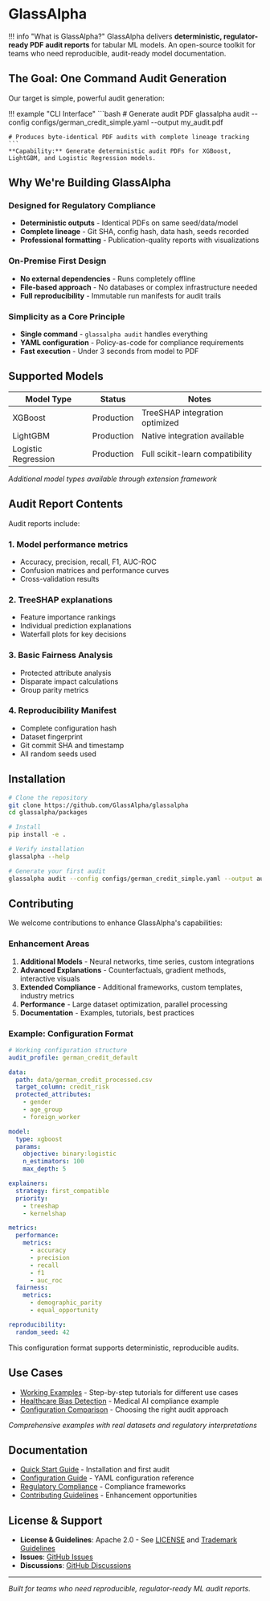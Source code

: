 # GlassAlpha

!!! info "What is GlassAlpha?"
    GlassAlpha delivers **deterministic, regulator-ready PDF audit reports** for tabular ML models. An open-source toolkit for teams who need reproducible, audit-ready model documentation.

## The Goal: One Command Audit Generation

Our target is simple, powerful audit generation:

!!! example "CLI Interface"
    ```bash
    # Generate audit PDF
    glassalpha audit --config configs/german_credit_simple.yaml --output my_audit.pdf

    # Produces byte-identical PDF audits with complete lineage tracking
    ```
    **Capability:** Generate deterministic audit PDFs for XGBoost, LightGBM, and Logistic Regression models.

## Why We're Building GlassAlpha

### Designed for Regulatory Compliance
- **Deterministic outputs** - Identical PDFs on same seed/data/model
- **Complete lineage** - Git SHA, config hash, data hash, seeds recorded
- **Professional formatting** - Publication-quality reports with visualizations

### On-Premise First Design
- **No external dependencies** - Runs completely offline
- **File-based approach** - No databases or complex infrastructure needed
- **Full reproducibility** - Immutable run manifests for audit trails

### Simplicity as a Core Principle
- **Single command** - `glassalpha audit` handles everything
- **YAML configuration** - Policy-as-code for compliance requirements
- **Fast execution** - Under 3 seconds from model to PDF

## Supported Models

| Model Type | Status | Notes |
|-----------|--------|-------|
| XGBoost | Production | TreeSHAP integration optimized |
| LightGBM | Production | Native integration available |
| Logistic Regression | Production | Full scikit-learn compatibility |

*Additional model types available through extension framework*

## Audit Report Contents

Audit reports include:

### 1. Model performance metrics

- Accuracy, precision, recall, F1, AUC-ROC
- Confusion matrices and performance curves
- Cross-validation results

### 2. TreeSHAP explanations

- Feature importance rankings
- Individual prediction explanations
- Waterfall plots for key decisions

### 3. Basic Fairness Analysis

- Protected attribute analysis
- Disparate impact calculations
- Group parity metrics

### 4. Reproducibility Manifest

- Complete configuration hash
- Dataset fingerprint
- Git commit SHA and timestamp
- All random seeds used

## Installation

```bash
# Clone the repository
git clone https://github.com/GlassAlpha/glassalpha
cd glassalpha/packages

# Install
pip install -e .

# Verify installation
glassalpha --help

# Generate your first audit
glassalpha audit --config configs/german_credit_simple.yaml --output audit.pdf
```

## Contributing

We welcome contributions to enhance GlassAlpha's capabilities:

### Enhancement Areas
1. **Additional Models** - Neural networks, time series, custom integrations
2. **Advanced Explanations** - Counterfactuals, gradient methods, interactive visuals
3. **Extended Compliance** - Additional frameworks, custom templates, industry metrics
4. **Performance** - Large dataset optimization, parallel processing
5. **Documentation** - Examples, tutorials, best practices

### Example: Configuration Format

```yaml
# Working configuration structure
audit_profile: german_credit_default

data:
  path: data/german_credit_processed.csv
  target_column: credit_risk
  protected_attributes:
    - gender
    - age_group
    - foreign_worker

model:
  type: xgboost
  params:
    objective: binary:logistic
    n_estimators: 100
    max_depth: 5

explainers:
  strategy: first_compatible
  priority:
    - treeshap
    - kernelshap

metrics:
  performance:
    metrics:
      - accuracy
      - precision
      - recall
      - f1
      - auc_roc
  fairness:
    metrics:
      - demographic_parity
      - equal_opportunity

reproducibility:
  random_seed: 42
```

This configuration format supports deterministic, reproducible audits.

## Use Cases

- [Working Examples](examples/quick-start-audit.md) - Step-by-step tutorials for different use cases
- [Healthcare Bias Detection](examples/healthcare-bias-detection.md) - Medical AI compliance example
- [Configuration Comparison](examples/configuration-comparison.md) - Choosing the right audit approach

*Comprehensive examples with real datasets and regulatory interpretations*

## Documentation

- [Quick Start Guide](getting-started/quickstart.md) - Installation and first audit
- [Configuration Guide](getting-started/configuration.md) - YAML configuration reference
- [Regulatory Compliance](reference/compliance.md) - Compliance frameworks
- [Contributing Guidelines](reference/contributing.md) - Enhancement opportunities

## License & Support

- **License & Guidelines**: Apache 2.0 - See [LICENSE](https://github.com/GlassAlpha/glassalpha/blob/main/LICENSE) and [Trademark Guidelines](https://github.com/GlassAlpha/glassalpha/blob/main/TRADEMARK.md)
- **Issues**: [GitHub Issues](https://github.com/GlassAlpha/glassalpha/issues)
- **Discussions**: [GitHub Discussions](https://github.com/GlassAlpha/glassalpha/discussions)

---

*Built for teams who need reproducible, regulator-ready ML audit reports.*
